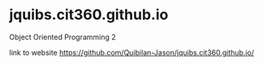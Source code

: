# jquibs.cit360.github.io
Object Oriented Programming 2

link to website https://github.com/Quibilan-Jason/jquibs.cit360.github.io/
